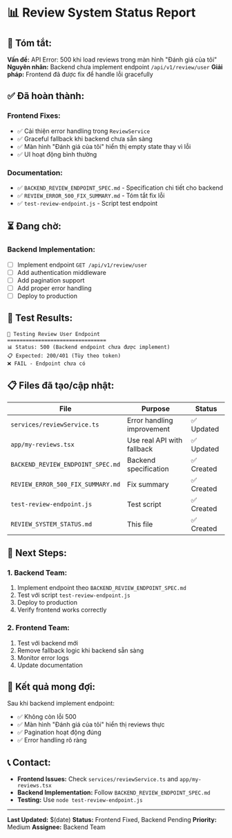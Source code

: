 # 📊 Review System Status Report

## 🎯 **Tóm tắt:**

**Vấn đề:** API Error: 500 khi load reviews trong màn hình "Đánh giá của tôi"
**Nguyên nhân:** Backend chưa implement endpoint `/api/v1/review/user`
**Giải pháp:** Frontend đã được fix để handle lỗi gracefully

## ✅ **Đã hoàn thành:**

### **Frontend Fixes:**
- ✅ Cải thiện error handling trong `ReviewService`
- ✅ Graceful fallback khi backend chưa sẵn sàng
- ✅ Màn hình "Đánh giá của tôi" hiển thị empty state thay vì lỗi
- ✅ UI hoạt động bình thường

### **Documentation:**
- ✅ `BACKEND_REVIEW_ENDPOINT_SPEC.md` - Specification chi tiết cho backend
- ✅ `REVIEW_ERROR_500_FIX_SUMMARY.md` - Tóm tắt fix lỗi
- ✅ `test-review-endpoint.js` - Script test endpoint

## ⏳ **Đang chờ:**

### **Backend Implementation:**
- [ ] Implement endpoint `GET /api/v1/review/user`
- [ ] Add authentication middleware
- [ ] Add pagination support
- [ ] Add proper error handling
- [ ] Deploy to production

## 🧪 **Test Results:**

```
🧪 Testing Review User Endpoint
================================
📊 Status: 500 (Backend endpoint chưa được implement)
📋 Expected: 200/401 (Tùy theo token)
❌ FAIL - Endpoint chưa có
```

## 📋 **Files đã tạo/cập nhật:**

| File | Purpose | Status |
|------|---------|--------|
| `services/reviewService.ts` | Error handling improvement | ✅ Updated |
| `app/my-reviews.tsx` | Use real API with fallback | ✅ Updated |
| `BACKEND_REVIEW_ENDPOINT_SPEC.md` | Backend specification | ✅ Created |
| `REVIEW_ERROR_500_FIX_SUMMARY.md` | Fix summary | ✅ Created |
| `test-review-endpoint.js` | Test script | ✅ Created |
| `REVIEW_SYSTEM_STATUS.md` | This file | ✅ Created |

## 🚀 **Next Steps:**

### **1. Backend Team:**
1. Implement endpoint theo `BACKEND_REVIEW_ENDPOINT_SPEC.md`
2. Test với script `test-review-endpoint.js`
3. Deploy to production
4. Verify frontend works correctly

### **2. Frontend Team:**
1. Test với backend mới
2. Remove fallback logic khi backend sẵn sàng
3. Monitor error logs
4. Update documentation

## 🎯 **Kết quả mong đợi:**

Sau khi backend implement endpoint:
- ✅ Không còn lỗi 500
- ✅ Màn hình "Đánh giá của tôi" hiển thị reviews thực
- ✅ Pagination hoạt động đúng
- ✅ Error handling rõ ràng

## 📞 **Contact:**

- **Frontend Issues:** Check `services/reviewService.ts` and `app/my-reviews.tsx`
- **Backend Implementation:** Follow `BACKEND_REVIEW_ENDPOINT_SPEC.md`
- **Testing:** Use `node test-review-endpoint.js`

---

**Last Updated:** $(date)
**Status:** Frontend Fixed, Backend Pending
**Priority:** Medium
**Assignee:** Backend Team 
